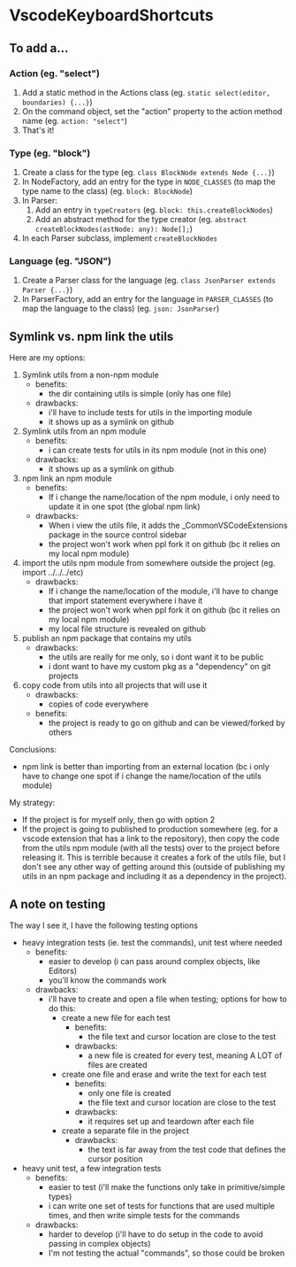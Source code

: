 # VscodeKeyboardShortcuts

## To add a...

### Action (eg. "select")

1. Add a static method in the Actions class (eg. `static select(editor, boundaries) {...}`)
2. On the command object, set the "action" property to the action method name (eg. `action: "select"`)
3. That's it!

### Type (eg. "block")

1. Create a class for the type (eg. `class BlockNode extends Node {...}`)
2. In NodeFactory, add an entry for the type in `NODE_CLASSES` (to map the type
   name to the class) (eg. `block: BlockNode`)
3. In Parser:
   1. Add an entry in `typeCreators` (eg. `block: this.createBlockNodes`)
   2. Add an abstract method for the type creator (eg. `abstract createBlockNodes(astNode: any): Node[];`)
4. In each Parser subclass, implement `createBlockNodes`

### Language (eg. "JSON")

1. Create a Parser class for the language (eg. `class JsonParser extends Parser {...}`)
2. In ParserFactory, add an entry for the language in `PARSER_CLASSES` (to map
   the language to the class) (eg. `json: JsonParser`)

## Symlink vs. npm link the utils

Here are my options:

1.  Symlink utils from a non-npm module
    -   benefits:
        -   the dir containing utils is simple (only has one file)
    -   drawbacks:
        -   i'll have to include tests for utils in the importing module
        -   it shows up as a symlink on github
2.  Symlink utils from an npm module
    -   benefits:
        -   i can create tests for utils in its npm module (not in this one)
    -   drawbacks:
        -   it shows up as a symlink on github
3.  npm link an npm module
    -   benefits:
        -   If i change the name/location of the npm module, i only need to
            update it in one spot (the global npm link)
    -   drawbacks:
        -   When i view the utils file, it adds the \_CommonVSCodeExtensions
            package in the source control sidebar
        -   the project won't work when ppl fork it on github (bc it relies on
            my local npm module)
4.  import the utils npm module from somewhere outside the project (eg. import ../../../etc)
    -   drawbacks:
        -   If i change the name/location of the module, i'll have to change
            that import statement everywhere i have it
        -   the project won't work when ppl fork it on github (bc it relies on
            my local npm module)
        -   my local file structure is revealed on github
5.  publish an npm package that contains my utils
    -   drawbacks:
        -   the utils are really for me only, so i dont want it to be public
        -   i dont want to have my custom pkg as a "dependency" on git projects
6.  copy code from utils into all projects that will use it
    -   drawbacks:
        -   copies of code everywhere
    -   benefits:
        -   the project is ready to go on github and can be viewed/forked by others

Conclusions:

-   npm link is better than importing from an external location (bc i only have
    to change one spot if i change the name/location of the utils module)

My strategy:

-   If the project is for myself only, then go with option 2
-   If the project is going to published to production somewhere (eg. for a
    vscode extension that has a link to the repository), then copy the code from
    the utils npm module (with all the tests) over to the project before
    releasing it. This is terrible because it creates a fork of the utils file,
    but I don't see any other way of getting around this (outside of publishing
    my utils in an npm package and including it as a dependency in the project).

## A note on testing

The way I see it, I have the following testing options

-   heavy integration tests (ie. test the commands), unit test where needed
    -   benefits:
        -   easier to develop (i can pass around complex objects, like Editors)
        -   you'll know the commands work
    -   drawbacks:
        -   i'll have to create and open a file when testing; options for how to do this:
            -   create a new file for each test
                -   benefits:
                    -   the file text and cursor location are close to the test
                -   drawbacks:
                    -   a new file is created for every test, meaning A LOT of
                        files are created
            -   create one file and erase and write the text for each test
                -   benefits:
                    -   only one file is created
                    -   the file text and cursor location are close to the test
                -   drawbacks:
                    -   it requires set up and teardown after each file
            -   create a separate file in the project
                -   drawbacks:
                    -   the text is far away from the test code that defines the
                        cursor position
-   heavy unit test, a few integration tests
    -   benefits:
        -   easier to test (i'll make the functions only take in primitive/simple
            types)
        -   i can write one set of tests for functions that are used multiple
            times, and then write simple tests for the commands
    -   drawbacks:
        -   harder to develop (i'll have to do setup in the code to avoid
            passing in complex objects)
        -   I'm not testing the actual "commands", so those could be broken
